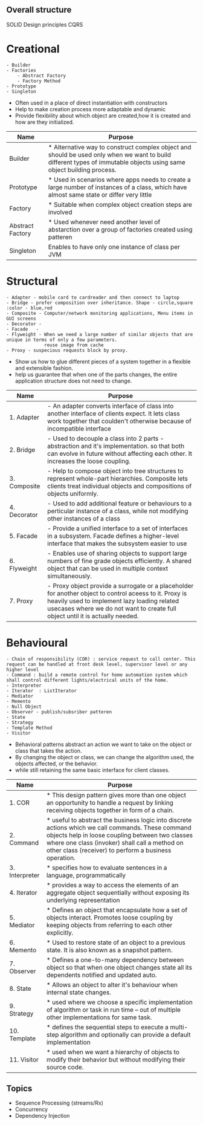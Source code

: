 ## Overall structure 

SOLID Design principles 
CQRS 
# Creational 
    - Builder
    - Factories 
        - Abstract Factory 
        - Factory Method 
    - Prototype 
    - Singleton 

* Often used in a place of direct instantiation with constructors 
* Help to make creation process more adaptable and dynamic 
* Provide flexibility about which object are created,how it is created and how are they initialized.

| Name       | Purpose                   |
|------------|--------------------------------------|
| Builder    |* Alternative way to construct complex object and should be used only when we want to build different types of immutable objects using same object building process. |
| Prototype  |* Used in scenarios where apps needs to create a large number of instances of a class, which have almost same state or differ very little |
| Factory    |* Suitable when complex object creation steps are involved |
| Abstract Factory| * Used whenever need another level of abstarction over a group of factories created using patteren 
| Singleton | Enables to have only one instance of class per JVM| 

# Structural
    - Adapter - mobile card to cardreader and then connect to laptop 
    - Bridge - prefer composition over inheritance. Shape - circle,square :color - blue,red
    - Composite - Computer/network monitoring applications, Menu items in GUI screens
    - Decorator -  
    - Facade   - 
    - Flyweight - When we need a large number of similar objects that are unique in terms of only a few parameters.
                  reuse image from cache
    - Proxy - suspecious requests block by proxy.

* Show us how to glue different pieces of a system together in a flexible and extensible fashion. 
* help us guarantee that when one of the parts changes, the entire application structure does not need to change.

| Name       | Purpose                   |
|------------|--------------------------------------|
|1. Adapter  |- An adapter converts interface of class into another interface of clients expect. It lets class work together that coulden't otherwise because of incompatible interface |
|2. Bridge   |- Used to decouple a class into 2 parts - abstraction and it's implementation. so that both can evolve in future without affecting each other. It increases the loose coupling.| 
|3. Composite|- Help to compose object into tree structures to represent whole-part hierarchies. Composite lets clients treat individual objects and compositions of objects uniformly.|
|4. Decorator|- Used to add additional feature or behaviours to a perticular instance of a class, while not modifying other instances of a class| 
|5. Facade   |- Provide a unified interface to a set of interfaces in a subsystem. Facade defines a higher-level interface that makes the subsystem easier to use| 
|6. Flyweight|- Enables use of sharing objects to support large numbers of fine grade objects efficiently. A shared object that can be used in multiple context simultaneously. | 
|7. Proxy    |- Proxy object provide a surrogate or a placeholder for another object to control aceess to it. Proxy is heavily used to implement lazy loading related usecases where we do not want to create full object until it is actually needed.| 

# Behavioural
    - Chain of responsibility (COR) : service request to call center. This request can be handled at front desk level, supervisor level or any higher level
    - Command : build a remote control for home automation system which shall control different lights/electrical units of the home. 
    - Interpreter 
    - Iterator  : ListIterator
    - Mediator
    - Memento
    - Null Object
    - Observer - publish/subsriber patteren
    - State 
    - Strategy
    - Template Method
    - Visitor

* Behavioral patterns abstract an action we want to take on the object or class that takes the action.
* By changing the object or class, we can change the algorithm used, the objects affected, or the behavior. 
* while still retaining the same basic interface for client classes.

| Name         | Purpose                              |
|--------------|--------------------------------------|
|1. COR        |* This design pattern gives more than one object an opportunity to handle a request by linking receiving objects together in form of a chain.|
|2. Command    |* useful to abstract the business logic into discrete actions which we call commands. These command objects help in loose coupling between two classes where one class (invoker) shall call a method on other class (receiver) to perform a business operation.                                     |
|3. Interpreter|* specifies how to evaluate sentences in a language, programmatically|
|4. Iterator   |* provides a way to access the elements of an aggregate object sequentially without exposing its underlying representation|
|5. Mediator   |* Defines an object that encapsulate how a set of objects interact. Promotes loose coupling by keeping objects from referring to each other explicitly.                                      |
|6. Memento    |* Used to restore state of an object to a previous state. It is also known as a snapshot pattern.|
|7. Observer   |* Defines a one-to-many dependency between object so that when one object changes state all its dependents notified and updated auto.                                        |
|8. State      |* Allows an object to alter it's behaviour when internal state changes.                                       |
|9. Strategy   |* used where we choose a specific implementation of algorithm or task in run time – out of multiple other implementations for same task.                                      |
|10. Template  |* defines the sequential steps to execute a multi-step algorithm and optionally can provide a default implementation                                       |
|11. Visitor   |* used when we want a hierarchy of objects to modify their behavior but without modifying their source code.                                     |

            
## Topics 
- Sequence Processing (streams/Rx)
- Concurrency
- Dependency Injection

